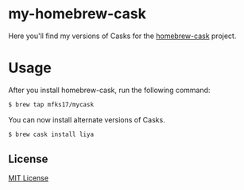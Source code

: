 # my-homebrew-cask

Here you'll find my versions of Casks for the [homebrew-cask](https://github.com/phinze/homebrew-cask)
project.

# Usage

After you install homebrew-cask, run the following command:

```sh
$ brew tap mfks17/mycask
```

You can now install alternate versions of Casks.

```sh
$ brew cask install liya 
```

## License

[MIT License](https://github.com/mfks17/homebrew-mycask/blob/master/LICENSE)
